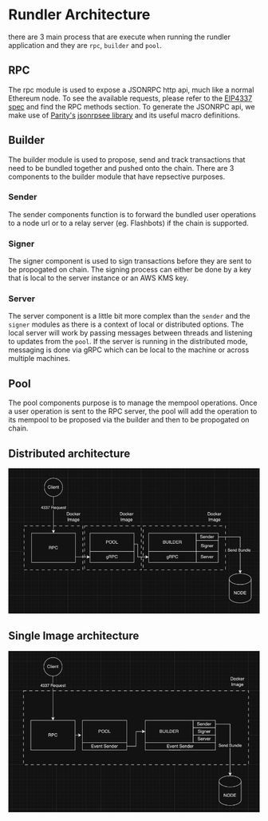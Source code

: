 # Rundler Architecture

there are 3 main process that are execute when running the rundler application and they are `rpc`, `builder` and `pool`.

## RPC

The rpc module is used to expose a JSONRPC http api, much like a normal Ethereum node. To see the available requests, please refer to the [EIP4337 spec](https://eips.ethereum.org/EIPS/eip-4337) and find the RPC methods section. 
To generate the JSONRPC api, we make use of [Parity's][parity] [jsonrpsee library][jsonrpsee] and its useful macro definitions.

## Builder

The builder module is used to propose, send and track transactions that need to be bundled together and pushed onto the chain. There are 3 components to the builder module that have repsective purposes.
 
### Sender

The sender components function is to forward the bundled user operations to a node url or to a relay server (eg. Flashbots) if the chain is supported.

### Signer

The signer component is used to sign transactions before they are sent to be propogated on chain. The signing process can either be done by a key that is local to the server instance or an AWS KMS key.

### Server

The server component is a little bit more complex than the `sender` and the `signer` modules as there is a context of local or distributed options. The local server will work by passing messages between threads and listening to updates from the `pool`.
If the server is running in the distributed mode, messaging is done via gRPC which can be local to the machine or across multiple machines.


## Pool

The pool components purpose is to manage the mempool operations. Once a user operation is sent to the RPC server, the pool will add the operation to its mempool to be proposed via the builder and then to be propogated on chain.


## Distributed architecture

![distributed](images/multiimage.png)  

## Single Image architecture

![singleimage](images/multiprocess.png)  

[parity]: https://www.parity.io/
[jsonrpsee]: https://github.com/paritytech/jsonrpsee


